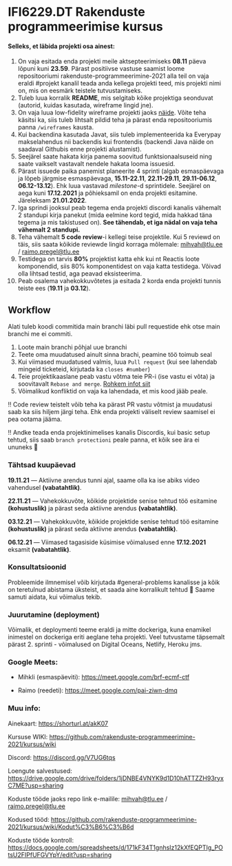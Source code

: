 # IFI6229.DT Rakenduste programmeerimise kursus

#### Selleks, et läbida projekti osa ainest:

1. On vaja esitada enda projekti meile aktsepteerimiseks **08.11** päeva lõpuni kuni **23.59**. Pärast positiivse vastuse saamist loome repositooriumi rakenduste-programmeerimine-2021 alla teil on vaja eraldi #projekt kanalil  teada anda kellega projekti teed, mis projekti nimi on, mis on eesmärk teistele tutvustamiseks.
2. Tuleb luua korralik **README**, mis selgitab kõike projektiga seonduvat (autorid, kuidas kasutada, wireframe lingid jne).
3. On vaja luua low-fidelity wireframe projekti jaoks [näide](https://images.ctfassets.net/qop92tnevinq/0LwOZ4G6nxFy7zp62aRqg/a3e19a8955b3a2ef97f3ddf3a25d0b45/low-fidelity-wireframes-web.png?fm=webp&q=80). Võite teha käsitsi ka, siis tuleb lihtsalt pildid teha ja pärast enda repositooriumis panna `/wireframes` kausta.
4. Kui backendina kasutada Javat, siis tuleb implementeerida ka Everypay makselahendus nii backendis kui frontendis (backendi Java näide on saadaval Githubis enne projekti alustamist).
5. Seejärel saate hakata kirja panema soovitud funktsionaalsuseid ning saate vaikselt vastavalt nendele hakata looma issuesid.
6. Pärast issuede paika panemist planeerite 4 sprinti (algab esmaspäevaga ja lõpeb järgmise esmaspäevaga, **15.11-22.11**, **22.11-29.11**, **29.11-06.12**, **06.12-13.12**). Ehk luua vastavad *milestone*-d sprintidele. Seejärel on aega kuni **17.12.2021** ja põhieksamil on enda projekti esitamine. Järeleksam **21.01.2022**.
7. Iga sprindi jooksul peab tegema enda projekti discordi kanalis vähemalt 2 standupi kirja panekut (mida eelmine kord tegid, mida hakkad täna tegema ja mis takistused on). **See tähendab, et iga nädal on vaja teha vähemalt 2 standupi.**
8. Teha vähemalt **5 code review**-i kellegi teise projektile. Kui 5 reviewd on täis, siis saata kõikide reviewde lingid korraga mõlemale: mihvah@tlu.ee / raimo.pregel@tlu.ee
9. Testidega on tarvis **80%** projektist katta ehk kui nt Reactis loote komponendid, siis 80% komponentidest on vaja katta testidega. Võivad olla lihtsad testid, aga peavad eksisteerima. 
10. Peab osalema vahekokkuvõtetes ja esitada 2 korda enda projekti tunnis teiste ees (**19.11** ja **03.12**).


## Workflow

Alati tuleb koodi commitida main branchi läbi pull requestide ehk otse main branchi me ei commiti. 

1. Loote main branchi põhjal uue branchi
2. Teete oma muudatused ainult sinna brachi, peamine töö toimub seal
3. Kui viimased muudatused valmis, luua ```Pull request``` (kui see lahendab mingeid ticketeid, kirjutada ka ```closes #number```)
4. Teie projektikaaslane peab vastu võtma teie PR-i (ise vastu ei võta) ja soovitavalt ```Rebase and merge```. [Rohkem infot siit](https://rietta.com/blog/github-merge-types/)
5. Võimalikud konfliktid on vaja ka lahendada, et mis kood jääb peale. 

‼️ Code review teistelt võib teha ka pärast PR vastu võtmist ja muudatusi saab ka siis hiljem järgi teha. Ehk enda projekti väliselt review saamisel ei pea ootama jääma.

‼️ Andke teada enda projektinimelises kanalis Discordis, kui basic setup tehtud, siis saab ```branch protectioni``` peale panna, et kõik see ära ei ununeks 🙂

### Tähtsad kuupäevad

**19.11.21** — Aktiivne arendus tunni ajal, saame olla ka ise abiks video vahendusel **(vabatahtlik)**.

**22.11.21** — Vahekokkuvõte, kõikide projektide senise tehtud töö esitamine **(kohustuslik)** ja pärast seda aktiivne arendus **(vabatahtlik)**.

**03.12.21** — Vahekokkuvõte, kõikide projektide senise tehtud töö esitamine **(kohustuslik)** ja pärast seda aktiivne arendus **(vabatahtlik)**.

**06.12.21** — Viimased tagasiside küsimise võimalused enne **17.12.2021** eksamit **(vabatahtlik)**.


### Konsultatsioonid

Probleemide ilmnemisel võib kirjutada #general-problems kanalisse ja kõik on teretulnud abistama üksteist, et saada aine korralikult tehtud 🙂 Saame samuti aidata, kui võimalus tekib.

### Juurutamine (deployment)

Võimalik, et deploymenti teeme eraldi ja mitte dockeriga, kuna enamikel inimestel on dockeriga eriti aeglane teha projekti. Veel tutvustame täpsemalt pärast 2. sprinti - võimalused on Digital Oceans, Netlify, Heroku jms.

### Google Meets:

- Mihkli (esmaspäeviti): https://meet.google.com/brf-ecmf-ctf

- Raimo (reedeti): https://meet.google.com/pai-ziwn-dmq

### Muu info: 


Ainekaart: https://shorturl.at/akK07

Kursuse WIKI: https://github.com/rakenduste-programmeerimine-2021/kursus/wiki

Discord: https://discord.gg/V7UG6tqs

Loengute salvestused: https://drive.google.com/drive/folders/1jDNBE4VNYK9d1D10hATTZZH93ryxC7ME?usp=sharing

Koduste tööde jaoks repo link e-mailile: mihvah@tlu.ee / raimo.pregel@tlu.ee

Kodused tööd: https://github.com/rakenduste-programmeerimine-2021/kursus/wiki/Kodut%C3%B6%C3%B6d

Koduste tööde kontroll: https://docs.google.com/spreadsheets/d/171kF34T1gnhsIz12kXfEQPTIg_POtsU2FIPfUFGVYpY/edit?usp=sharing
